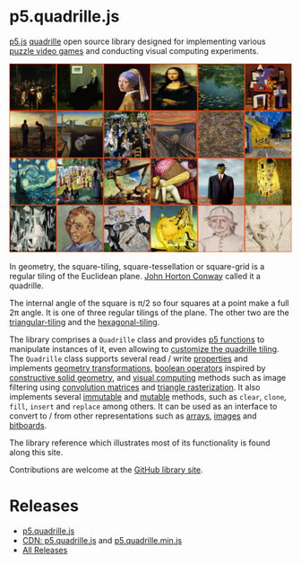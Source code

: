 # p5.quadrille.js

[p5.js](https://p5js.org/) [quadrille](https://en.wikipedia.org/wiki/Square_tiling) open source library designed for implementing various [puzzle video games](https://en.wikipedia.org/wiki/Puzzle_video_game) and conducting visual computing experiments.

![Quadrille cells sorted by their luminance levels.](p5.quadrille.js.png)

In geometry, the square-tiling, square-tessellation or square-grid is a regular tiling of the Euclidean plane. [John Horton Conway](https://en.wikipedia.org/wiki/John_Horton_Conway) called it a quadrille.

The internal angle of the square is π/2 so four squares at a point make a full 2π angle. It is one of three regular tilings of the plane. The other two are the [triangular-tiling](https://en.wikipedia.org/wiki/Triangular_tiling) and the [hexagonal-tiling](https://en.wikipedia.org/wiki/Hexagonal_tiling).

The library comprises a `Quadrille` class and provides [p5 functions](https://objetos.github.io/p5.quadrille.js/docs/p5_functions/) to manipulate instances of it, even allowing to [customize the quadrille tiling](https://objetos.github.io/p5.quadrille.js/docs/p5_functions/draw_quadrille/#display-functions). The `Quadrille` class supports several read / write [properties](https://objetos.github.io/p5.quadrille.js/docs/properties/) and implements [geometry transformations](https://objetos.github.io/p5.quadrille.js/docs/geometry_transformations/), [boolean operators](https://objetos.github.io/p5.quadrille.js/docs/boolean_operators/) inspired by [constructive solid geometry](https://en.wikipedia.org/wiki/Constructive_solid_geometry), and [visual computing](https://objetos.github.io/p5.quadrille.js/docs/visual_computing/) methods such as image filtering using [convolution matrices](https://en.wikipedia.org/wiki/Kernel_%28image_processing%29) and [triangle rasterization](https://fgiesen.wordpress.com/2013/02/06/the-barycentric-conspirac/). It also implements several [immutable](https://objetos.github.io/p5.quadrille.js/docs/immutable_methods/) and [mutable](https://objetos.github.io/p5.quadrille.js/docs/mutable_methods/) methods, such as `clear`, `clone`, `fill`, `insert` and `replace` among others. It can be used as an interface to convert to / from other representations such as [arrays](https://developer.mozilla.org/en-US/docs/Web/JavaScript/Reference/Global_Objects/Array), [images](https://p5js.org/reference/#/p5.Image) and [bitboards](https://en.wikipedia.org/wiki/Bitboard).

The library reference which illustrates most of its functionality is found along this site.

Contributions are welcome at the [GitHub library site](https://github.com/objetos/p5.quadrille.js).

# Releases

- [p5.quadrille.js](https://raw.githubusercontent.com/objetos/p5.quadrille.js/main/p5.quadrille.js)
- [CDN: p5.quadrille.js](https://cdn.jsdelivr.net/gh/objetos/p5.quadrille.js/p5.quadrille.js) and [p5.quadrille.min.js](https://cdn.jsdelivr.net/gh/objetos/p5.quadrille.js/p5.quadrille.min.js)
- [All Releases](https://github.com/objetos/p5.quadrille.js/releases)